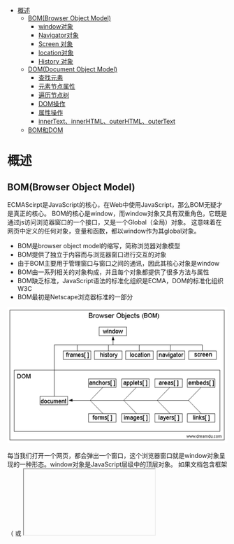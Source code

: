 <!-- TOC -->

- [概述](#概述)
    - [BOM(Browser Object Model)](#bombrowser-object-model)
        - [window对象](#window对象)
        - [Navigator对象](#navigator对象)
        - [Screen 对象](#screen-对象)
        - [location对象](#location对象)
        - [History 对象](#history-对象)
    - [DOM(Document Object Model)](#domdocument-object-model)
        - [查找元素](#查找元素)
        - [元素节点属性](#元素节点属性)
        - [遍历节点树](#遍历节点树)
        - [DOM操作](#dom操作)
        - [属性操作](#属性操作)
        - [innerText、innerHTML、outerHTML、outerText](#innertextinnerhtmlouterhtmloutertext)
    - [BOM和DOM](#bom和dom)

<!-- /TOC -->
# 概述
## BOM(Browser Object Model)
ECMAScirpt是JavaScript的核心，在Web中使用JavaScript，那么BOM无疑才是真正的核心。
BOM的核心是window，而window对象又具有双重角色，它既是通过js访问浏览器窗口的一个接口，又是一个Global（全局）对象。
这意味着在网页中定义的任何对象，变量和函数，都以window作为其global对象。

* BOM是browser object model的缩写，简称浏览器对象模型
* BOM提供了独立于内容而与浏览器窗口进行交互的对象
* 由于BOM主要用于管理窗口与窗口之间的通讯，因此其核心对象是window
* BOM由一系列相关的对象构成，并且每个对象都提供了很多方法与属性
* BOM缺乏标准，JavaScript语法的标准化组织是ECMA，DOM的标准化组织W3C
* BOM最初是Netscape浏览器标准的一部分

![](../assets/JS/bom.png)

每当我们打开一个网页，都会弹出一个窗口，这个浏览器窗口就是window对象呈现的一种形态。window对象是JavaScript层级中的顶层对象。
如果文档包含框架（<frame> 或 <iframe> 标签），浏览器会为 HTML 文档自动创建一个 window 对象，并为每个框架创建一个额外的 window 对象。所有 JavaScript 全局对象、函数以及变量均自动成为 window 对象的成员。

window的主对象主要有如下几个：

![](../assets/JS/js_window.png)

### window对象
Window 对象表示浏览器中打开的窗口。
如果文档包含框架（frame 或 iframe 标签），浏览器会为 HTML 文档创建一个 window 对象，并为每个框架创建一个额外的 window 对象。

Window 对象表示一个浏览器窗口或一个框架。在客户端 JavaScript 中，Window 对象是全局对象，所有的表达式都在当前的环境中计算。也就是说，要引用当前窗口根本不需要特殊的语法，可以把那个窗口的属性作为全局变量来使用。例如，可以只写 document，而不必写 window.document。
同样，可以把当前窗口对象的方法当作函数来使用，如只写 alert()，而不必写 Window.alert()。
除了上面列出的属性和方法，Window 对象还实现了核心 JavaScript 所定义的所有全局属性和方法。
Window 对象的 window 属性和 self 属性引用的都是它自己。当你想明确地引用当前窗口，而不仅仅是隐式地引用它时，可以使用这两个属性。除了这两个属性之外，parent 属性、top 属性以及 frame[] 数组都引用了与当前 Window 对象相关的其他 Window 对象。

属性 | 描述
---|---
closed | 返回窗口是否已被关闭。
defaultStatus | 设置或返回窗口状态栏中的默认文本。
document | 对 Document 对象的只读引用。请参阅 Document 对象。
history | 对 History 对象的只读引用。请参数 History 对象。
innerheight | 返回窗口的文档显示区的高度。
innerwidth | 返回窗口的文档显示区的宽度。
length | 设置或返回窗口中的框架数量。
location | 用于窗口或框架的 Location 对象。请参阅 Location 对象。
name | 设置或返回窗口的名称。
Navigator | 对 Navigator 对象的只读引用。请参数 Navigator 对象。
opener | 返回对创建此窗口的窗口的引用。
outerheight | 返回窗口的外部高度。
outerwidth | 返回窗口的外部宽度。
pageXOffset | 设置或返回当前页面相对于窗口显示区左上角的 X 位置。
pageYOffset | 设置或返回当前页面相对于窗口显示区左上角的 Y 位置。
parent | 返回父窗口。
Screen | 对 Screen 对象的只读引用。请参数 Screen 对象。
self | 返回对当前窗口的引用。等价于 Window 属性。
status | 设置窗口状态栏的文本。
top | 返回最顶层的先辈窗口。
window | window 属性等价于 self 属性，它包含了对窗口自身的引用。
screenLeft/screenTop/screenX/screenY | 只读整数。声明了窗口的左上角在屏幕上的的 x 坐标和 y 坐标。IE、Safari 和 Opera 支持 screenLeft 和 screenTop，而 Firefox 和 Safari 支持 screenX 和 screenY。

方法 | 描述
---|---
alert() | 显示带有一段消息和一个确认按钮的警告框。
blur() | 把键盘焦点从顶层窗口移开。
clearInterval() | 取消由 setInterval() 设置的 timeout。
clearTimeout() | 取消由 setTimeout() 方法设置的 timeout。
close() | 关闭浏览器窗口。
confirm() | 显示带有一段消息以及确认按钮和取消按钮的对话框。
createPopup() | 创建一个 pop-up 窗口。
focus() | 把键盘焦点给予一个窗口。
moveBy() | 可相对窗口的当前坐标把它移动指定的像素。
moveTo() | 把窗口的左上角移动到一个指定的坐标。
open() | 打开一个新的浏览器窗口或查找一个已命名的窗口。
print() | 打印当前窗口的内容。
prompt() | 显示可提示用户输入的对话框。
resizeBy() | 按照指定的像素调整窗口的大小。
resizeTo() | 把窗口的大小调整到指定的宽度和高度。
scrollBy() | 按照指定的像素值来滚动内容。
scrollTo() | 把内容滚动到指定的坐标。
setInterval() | 按照指定的周期（以毫秒计）来调用函数或计算表达式。
setTimeout() | 在指定的毫秒数后调用函数或计算表达式。

参考：[Window对象](http://www.w3school.com.cn/jsref/dom_obj_window.asp)

### Navigator对象
简单来说，Navigator对象是获取使用者浏览器信息的对象。
虽然没有应用于 navigator 对象的公开标准，不过所有浏览器都支持该对象。
下面列举了关于 Navigator 对象的属性与方法，有兴趣可以了解一下。

属性 | 描述
---|---
appCodeName | 返回浏览器的代码名。
appMinorVersion | 返回浏览器的次级版本。
appName | 返回浏览器的名称。
appVersion | 返回浏览器的平台和版本信息。
browserLanguage | 返回当前浏览器的语言。
cookieEnabled | 返回指明浏览器中是否启用 cookie 的布尔值。
cpuClass | 返回浏览器系统的 CPU 等级。
onLine | 返回指明系统是否处于脱机模式的布尔值。
platform | 返回运行浏览器的操作系统平台。
systemLanguage | 返回 OS 使用的默认语言。
userAgent | 返回由客户机发送服务器的 user-agent 头部的值。
userLanguage | 返回 OS 的自然语言设置。

### Screen 对象
属性 | 描述
---|---
availHeight | 返回显示屏幕的高度 (除 Windows 任务栏之外)。
availWidth | 返回显示屏幕的宽度 (除 Windows 任务栏之外)。
bufferDepth | 设置或返回调色板的比特深度。
colorDepth | 返回目标设备或缓冲器上的调色板的比特深度。
deviceXDPI | 返回显示屏幕的每英寸水平点数。
deviceYDPI | 返回显示屏幕的每英寸垂直点数。
fontSmoothingEnabled | 返回用户是否在显示控制面板中启用了字体平滑。
height | 返回显示屏幕的高度。
logicalXDPI | 返回显示屏幕每英寸的水平方向的常规点数。
logicalYDPI | 返回显示屏幕每英寸的垂直方向的常规点数。
pixelDepth | 返回显示屏幕的颜色分辨率（比特每像素）。
updateInterval | 设置或返回屏幕的刷新率。
width | 返回显示器屏幕的宽度。

### location对象
表示载入窗口的URL，也可用window.location引用它  

属性 | 描述
---|---
hash | 设置或返回从井号 (#) 开始的 URL（锚）。
host | 设置或返回主机名和当前 URL 的端口号。
hostname | 设置或返回当前 URL 的主机名。
href | 设置或返回完整的 URL。
pathname | 设置或返回当前 URL 的路径部分。
port | 设置或返回当前 URL 的端口号。
protocol | 设置或返回当前 URL 的协议。
search | 设置或返回从问号 (?) 开始的 URL（查询部分）。

方法 | 描述
---|---
assign() | 加载新的文档。
reload() | 重新加载当前文档。
replace() | 用新的文档替换当前文档。

### History 对象
History 对象包含用户（在浏览器窗口中）访问过的 URL。
History 对象是 window 对象的一部分，可通过 window.history 属性对其进行访问。

属性 | 描述
---|---
length | 返回浏览器历史列表中的 URL 数量。

方法 | 描述
---|---
back() | 加载 history 列表中的前一个 URL。
forward() | 加载 history 列表中的下一个 URL。
go() | 加载 history 列表中的某个具体页面。


## DOM(Document Object Model)
DOM是JavaScript操作网页的接口，全称为“文档对象模型”（Document Object Model）。它的作用是将网页转为一个JavaScript对象，从而可以用脚本进行各种操作（比如增删内容）。

浏览器会根据DOM模型，将结构化文档（比如HTML和XML）解析成一系列的节点，再由这些节点组成一个树状结构（DOM Tree）。所有的节点和最终的树状结构，都有规范的对外接口。所以，DOM可以理解成网页的编程接口。DOM有自己的国际标准，目前的通用版本是DOM 3，下一代版本DOM 4正在拟定中。

严格地说，DOM不属于JavaScript，但是操作DOM是JavaScript最常见的任务，而JavaScript也是最常用于DOM操作的语言。本章介绍的就是JavaScript对DOM标准的实现和用法。

### 查找元素
W3C提供了比较方便的定位节点的方法和属性，如下所示：

| 方法 | 说明 | 
| ------------- |:-------------:| 
| getElementById() | 获取特定ID元素的节点 | 
| getElementsByTagName() | 获取相同元素的节点列表 | 
| getElementsByName | 获取相同名称的节点列表 | 
| getAttribute() | 获取特定元素节点属性的值 | 
| setAttribute() | 设置特定元素节点属性的值 | 
| removeAttribute() | 移除特定元素节点属性 |

### 元素节点属性

节点属性 | 说明
-----|---
nodeName | 返回一个字符串，其内容是节点的名字
nodeType | 返回一个整数，这个数值代表给定节点的类型
nodeValue | 返回给定节点的当前值
tagName | 获取元素节点的标签名
innerHTML | 获取元素节点的内容

### 遍历节点树

遍历节点树 | 说明
------|---
childNodes | 返回一个数组，这个数组由给定元素的子节点构成
firstChild | 返回第一个子节点
lastChild | 返回最后一个子节点
parentNode | 返回一个给定节点的父节点
nextSibling | 返回给定节点的下一个子节点
previousSibling | 返回给定节点的上一个子节点

### DOM操作
DOM通过创建树来表示文档，描述了处理网页内容的方法和接口，从而使开发者对文档的内容和结构具有空前的控制力，用DOM API可以轻松地删除、添加和替换节点。

DOM操作 | 说明
------|---
creatElement(element) | 创建一个新的元素节点
creatTextNode() | 创建一个包含给定文本的新文本节点
appendChild() | 指定节点的最后一个节点列表后添加一个新的子节
insertBefore() | 将一个给定节点插入到一个给定元素节点的给定子节点的前面
removeChild() | 从一个给定元素中删除子节点
replaceChild() | 把一个给定父元素里的一个子节点替换为另外一个节点

### 属性操作
元素节点提供四个方法，用来操作属性。

方法名 | 说明
----|---
getAttribute() | 获取属性值，只会返回字符串，对所有属性适用
setAttribute() | 设置属性值，对所有属性适用
hasAttribute() | 返回一个布尔值，表示当前元素节点是否包含指定属性。
removeAttribute() | 用于从当前元素节点移除属性。

使用dom操作在html文档中添加一个红色的，宽500px，高200px，id为divContent的div
```js
var child = document.createElement("div");
child.setAttribute("id","divContent");
child.setAttribute("style","background-color:red;width:500px;height:200px;");
document.getElementsByTagName("body")[0].appendChild(child);
```
### innerText、innerHTML、outerHTML、outerText
![](../assets/JS/inner_outer.gif)

## BOM和DOM
DOM描述了处理网页内容的方法和接口，BOM描述了与浏览器进行交互的方法和接口。





参考引用：

[BOM和DOM详解](https://segmentfault.com/a/1190000000654274)
